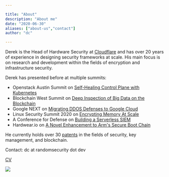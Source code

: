 ```yaml
---

title: "About"
description: "About me"
date: "2020-06-30"
aliases: ["about-us","contact"]
author: "dc"

---
```


Derek is the Head of Hardware Security at [Cloudflare](https://www.cloudflare.com/) and has over 20 years of experience in designing security frameworks at scale. His main focus is on research and development within the fields of encryption and infrastructure security.

Derek has presented before at multiple summits:

- Openstack Austin Summit on [Self-Healing Control Plane with Kubernetes](https://www.youtube.com/watch?v=lkhkY_52vJk)
- Blockchain West Summit on [Deep Inspection of Big Data on the Blockchain](https://blockchain-expo.com/europe/speaker/derek-chamorro/)
- Google NEXT on [Migrating DDOS Defenses to Google Cloud](https://www.youtube.com/watch?v=0XbQG2QX6mY)
- Linux Security Summit 2020 on [Encrypting Memory At Scale](https://www.youtube.com/watch?v=ubTDZ7w4l_8)
- A Conference for Defense on [Building a Serverless SIEM](https://www.youtube.com/watch?v=D1TuCkikXCQ)
- Hardwear.io on [A Novel Enhancement to Arm's Secure Boot Chain](https://www.youtube.com/watch?v=i2IG6Au34xM)

He currently holds over 30 [patents](https://patents.google.com/?inventor=Derek+CHAMORRO) in the fields of security, key management, and blockchain.

Contact: dc at randomsecurity dot dev

[CV](https://drive.google.com/file/d/1ZJXWcHUsRkp2tfBkvWar75y8lYcwp_SV/view?usp=sharing)

![](/images/cham-fam.jpg)
